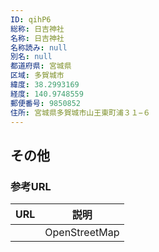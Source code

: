 ```yaml
---
ID: qihP6
総称: 日吉神社
名称: 日吉神社
名称読み: null
別名: null
都道府県: 宮城県
区域: 多賀城市
緯度: 38.2993169
経度: 140.9748559
郵便番号: 9850852
住所: 宮城県多賀城市山王東町浦３１−６
---
```


## その他

### 参考URL

| URL | 説明          |
| --- | ------------- |
|     | OpenStreetMap |
